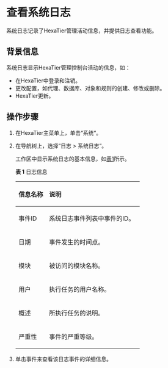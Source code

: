 # 查看系统日志<a name="dbss_01_0132"></a>

系统日志记录了HexaTier管理活动信息，并提供日志查看功能。

## 背景信息<a name="zh-cn_topic_0180960173_sf857b9efa844428196efe80f0debb86e"></a>

系统日志显示HexaTier管理控制台活动的信息，如：

-   在HexaTier中登录和注销。
-   更改配置，如代理、数据库、对象和规则的创建、修改或删除。
-   HexaTier更新。

## 操作步骤<a name="section26711130162815"></a>

1.  在HexaTier主菜单上，单击“系统“。
2.  在导航树上，选择“日志 \> 系统日志“。

    工作区中显示系统日志的基本信息，如[表1](#zh-cn_topic_0180960173_table204461569516)所示。

    **表 1**  日志信息

    <a name="zh-cn_topic_0180960173_table204461569516"></a>
    <table><thead align="left"><tr id="zh-cn_topic_0180960173_row10448115614518"><th class="cellrowborder" valign="top" width="24.62%" id="mcps1.2.3.1.1"><p id="zh-cn_topic_0180960173_p1444819565514"><a name="zh-cn_topic_0180960173_p1444819565514"></a><a name="zh-cn_topic_0180960173_p1444819565514"></a>信息名称</p>
    </th>
    <th class="cellrowborder" valign="top" width="75.38%" id="mcps1.2.3.1.2"><p id="zh-cn_topic_0180960173_p944917561514"><a name="zh-cn_topic_0180960173_p944917561514"></a><a name="zh-cn_topic_0180960173_p944917561514"></a>说明</p>
    </th>
    </tr>
    </thead>
    <tbody><tr id="zh-cn_topic_0180960173_row194491956953"><td class="cellrowborder" valign="top" width="24.62%" headers="mcps1.2.3.1.1 "><p id="zh-cn_topic_0180960173_p12449155619515"><a name="zh-cn_topic_0180960173_p12449155619515"></a><a name="zh-cn_topic_0180960173_p12449155619515"></a>事件ID</p>
    </td>
    <td class="cellrowborder" valign="top" width="75.38%" headers="mcps1.2.3.1.2 "><p id="zh-cn_topic_0180960173_p134498561957"><a name="zh-cn_topic_0180960173_p134498561957"></a><a name="zh-cn_topic_0180960173_p134498561957"></a>系统日志事件列表中事件的ID。</p>
    </td>
    </tr>
    <tr id="zh-cn_topic_0180960173_row5451756658"><td class="cellrowborder" valign="top" width="24.62%" headers="mcps1.2.3.1.1 "><p id="zh-cn_topic_0180960173_p104519566511"><a name="zh-cn_topic_0180960173_p104519566511"></a><a name="zh-cn_topic_0180960173_p104519566511"></a>日期</p>
    </td>
    <td class="cellrowborder" valign="top" width="75.38%" headers="mcps1.2.3.1.2 "><p id="zh-cn_topic_0180960173_p645211566520"><a name="zh-cn_topic_0180960173_p645211566520"></a><a name="zh-cn_topic_0180960173_p645211566520"></a>事件发生的时间点。</p>
    </td>
    </tr>
    <tr id="zh-cn_topic_0180960173_row1545225620512"><td class="cellrowborder" valign="top" width="24.62%" headers="mcps1.2.3.1.1 "><p id="zh-cn_topic_0180960173_p12452165610519"><a name="zh-cn_topic_0180960173_p12452165610519"></a><a name="zh-cn_topic_0180960173_p12452165610519"></a>模块</p>
    </td>
    <td class="cellrowborder" valign="top" width="75.38%" headers="mcps1.2.3.1.2 "><p id="zh-cn_topic_0180960173_p18452145615517"><a name="zh-cn_topic_0180960173_p18452145615517"></a><a name="zh-cn_topic_0180960173_p18452145615517"></a>被访问的模块名称。</p>
    </td>
    </tr>
    <tr id="zh-cn_topic_0180960173_row945217568517"><td class="cellrowborder" valign="top" width="24.62%" headers="mcps1.2.3.1.1 "><p id="zh-cn_topic_0180960173_p144527564518"><a name="zh-cn_topic_0180960173_p144527564518"></a><a name="zh-cn_topic_0180960173_p144527564518"></a>用户</p>
    </td>
    <td class="cellrowborder" valign="top" width="75.38%" headers="mcps1.2.3.1.2 "><p id="zh-cn_topic_0180960173_p945311565517"><a name="zh-cn_topic_0180960173_p945311565517"></a><a name="zh-cn_topic_0180960173_p945311565517"></a>执行任务的用户名称。</p>
    </td>
    </tr>
    <tr id="zh-cn_topic_0180960173_row84534562511"><td class="cellrowborder" valign="top" width="24.62%" headers="mcps1.2.3.1.1 "><p id="zh-cn_topic_0180960173_p1045514561256"><a name="zh-cn_topic_0180960173_p1045514561256"></a><a name="zh-cn_topic_0180960173_p1045514561256"></a>概述</p>
    </td>
    <td class="cellrowborder" valign="top" width="75.38%" headers="mcps1.2.3.1.2 "><p id="zh-cn_topic_0180960173_p1745518563517"><a name="zh-cn_topic_0180960173_p1745518563517"></a><a name="zh-cn_topic_0180960173_p1745518563517"></a>所执行任务的说明。</p>
    </td>
    </tr>
    <tr id="zh-cn_topic_0180960173_row11455156953"><td class="cellrowborder" valign="top" width="24.62%" headers="mcps1.2.3.1.1 "><p id="zh-cn_topic_0180960173_p16455156457"><a name="zh-cn_topic_0180960173_p16455156457"></a><a name="zh-cn_topic_0180960173_p16455156457"></a>严重性</p>
    </td>
    <td class="cellrowborder" valign="top" width="75.38%" headers="mcps1.2.3.1.2 "><p id="zh-cn_topic_0180960173_p164573566515"><a name="zh-cn_topic_0180960173_p164573566515"></a><a name="zh-cn_topic_0180960173_p164573566515"></a>事件的严重等级。</p>
    </td>
    </tr>
    </tbody>
    </table>

3.  单击事件来查看该日志事件的详细信息。

